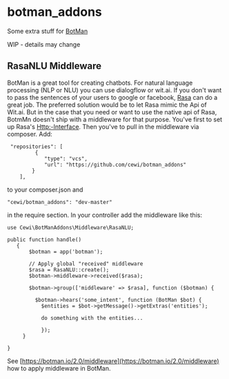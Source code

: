 # botman_addons
Some extra stuff for [BotMan](https://botman.io) 

WIP - details may change

## RasaNLU Middleware

BotMan is a great tool for creating chatbots. For natural language processing (NLP or NLU) you can use dialogflow or wit.ai. If you don't want to pass the sentences of your users to google or facebook, [Rasa](https://nlu.rasa.com/) can do a great job. The preferred solution would be to let Rasa mimic the Api of Wit.ai. But in the case that you need or want to use the native api of Rasa, BotmMn doesn't ship with a middleware for that purpose. You've first to set up Rasa's [Http:-Interface](https://nlu.rasa.com/http.html). Then you've to pull in the middleware via composer. Add:
```
 "repositories": [
         {
            "type": "vcs",
            "url": "https://github.com/cewi/botman_addons"
        }
    ],
 ```
 to your composer.json and 
 ```
 "cewi/botman_addons": "dev-master"
 ```
 in the require section. In your controller add the middleware like this:
 ```
use Cewi\BotManAddons\Middleware\RasaNLU;

public function handle()
    {
        $botman = app('botman');
        
        // Apply global "received" middleware
        $rasa = RasaNLU::create();
        $botman->middleware->received($rasa);

        $botman->group(['middleware' => $rasa], function ($botman) {

          $botman->hears('some_intent', function (BotMan $bot) {
            $entities = $bot->getMessage()->getExtras('entities');
            
            do something with the entities...
            
            });
      }
    
 }
```
See [https://botman.io/2.0/middleware](https://botman.io/2.0/middleware) how to apply middleware in BotMan.

